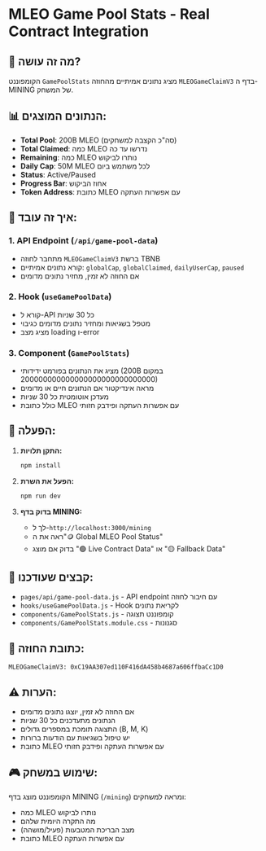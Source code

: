 # MLEO Game Pool Stats - Real Contract Integration

## 🎯 מה זה עושה?

הקומפוננט `GamePoolStats` מציג נתונים אמיתיים מהחוזה `MLEOGameClaimV3` בדף ה-MINING של המשחק.

## 📊 הנתונים המוצגים:

- **Total Pool**: 200B MLEO (סה"כ הקצבה למשחקים)
- **Total Claimed**: כמה MLEO נדרשו עד כה
- **Remaining**: כמה MLEO נותרו לביקוש
- **Daily Cap**: 50M MLEO לכל משתמש ביום
- **Status**: Active/Paused
- **Progress Bar**: אחוז הביקוש
- **Token Address**: כתובת MLEO עם אפשרות העתקה

## 🔧 איך זה עובד:

### 1. API Endpoint (`/api/game-pool-data`)
- מתחבר לחוזה `MLEOGameClaimV3` ברשת TBNB
- קורא נתונים אמיתיים: `globalCap`, `globalClaimed`, `dailyUserCap`, `paused`
- אם החוזה לא זמין, מחזיר נתונים מדומים

### 2. Hook (`useGamePoolData`)
- קורא ל-API כל 30 שניות
- מטפל בשגיאות ומחזיר נתונים מדומים כגיבוי
- מציג מצב loading ו-error

### 3. Component (`GamePoolStats`)
- מציג את הנתונים בפורמט ידידותי (200B במקום 200000000000000000000000000000)
- מראה אינדיקטור אם הנתונים חיים או מדומים
- מעדכן אוטומטית כל 30 שניות
- כולל כתובת MLEO עם אפשרות העתקה ופידבק חזותי

## 🚀 הפעלה:

1. **התקן תלויות:**
   ```bash
   npm install
   ```

2. **הפעל את השרת:**
   ```bash
   npm run dev
   ```

3. **בדוק בדף MINING:**
   - לך ל-`http://localhost:3000/mining`
   - ראה את ה"🪙 Global MLEO Pool Status"
   - בדוק אם מוצג "🟢 Live Contract Data" או "🟡 Fallback Data"

## 📝 קבצים שעודכנו:

- `pages/api/game-pool-data.js` - API endpoint עם חיבור לחוזה
- `hooks/useGamePoolData.js` - Hook לקריאת נתונים
- `components/GamePoolStats.js` - קומפוננט תצוגה
- `components/GamePoolStats.module.css` - סגנונות

## 🔗 כתובת החוזה:

```
MLEOGameClaimV3: 0xC19AA307ed110F416dA458b4687a606ffbaCc1D0
```

## ⚠️ הערות:

- אם החוזה לא זמין, יוצגו נתונים מדומים
- הנתונים מתעדכנים כל 30 שניות
- התצוגה תומכת במספרים גדולים (B, M, K)
- יש טיפול בשגיאות עם הודעות ברורות
- כתובת MLEO עם אפשרות העתקה ופידבק חזותי

## 🎮 שימוש במשחק:

הקומפוננט מוצג בדף MINING (`/mining`) ומראה למשחקים:
- כמה MLEO נותרו לביקוש
- מה התקרה היומית שלהם
- מצב הבריכת המטבעות (פעיל/מושהה)
- כתובת MLEO עם אפשרות העתקה
